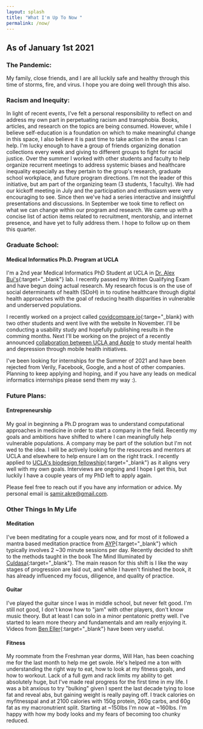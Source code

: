 ```yaml
---
layout: splash
title: "What I'm Up To Now "
permalink: /now/
---
```

## As of January 1st 2021
### The Pandemic:
My family, close friends, and I are all luckily safe and healthy through this time of storms, fire, and virus. I hope you are doing well through this also. 

### Racism and Inequity:
In light of recent events, I’ve felt a personal responsibility to reflect on and address my own part in perpetuating racism and transphobia. Books, articles, and research on the topics are being consumed. However, while I believe self-education is a foundation on which to make meaningful change in this space, I also believe it is past time to take action in the areas I can help. I'm lucky enough to have a group of friends organizing donation collections every week and giving to different groups to fight for racial justice. Over the summer I worked with other students and faculty to help organize recurrent meetings to address systemic biases and healthcare inequality especially as they pertain to the group's research, graduate school workplace, and future program directions. I’m not the leader of this initiative, but am part of the organizing team (3 students, 1 faculty). We had our kickoff meeting in July and the participation and enthusiasm were very encouraging to see. Since then we've had a series interactive and insightful presentations and discussions. In September we took time to reflect on what we can change within our program and research. We came up with a concise list of action items related to recruitment, mentorship, and internet presence, and have yet to fully address them. I hope to follow up on them this quarter.

### Graduate School:
#### Medical Informatics Ph.D. Program at UCLA
I'm a 2nd year Medical Informatics PhD Student at UCLA in [Dr. Alex Bui's](https://www.mii.ucla.edu/people/buia/){:target="_blank"} lab. I recently passed my Written Qualifying Exam and have begun doing actual research. My research focus is on the use of social determinants of health (SDoH) in to routine healthcare through digital health approaches with the goal of reducing health disparities in vulnerable and underserved populations.

I recently worked on a project called [covidcompare.io](https://www.covidcompare.io){:targe="_blank} with two other students and went live with the website In November. I'll be conducting a usability study and hopefully publishing results in the comming months. Next I'll be working on the project of a recently announced [collaboration between UCLA and Apple](https://www.engadget.com/apple-ucla-depression-study-225118236.html) to study mental health and depression through mobile health initiatives.

I've been looking for internships for the Summer of 2021 and have been rejected from Verily, Facebook, Google, and a host of other companies. Planning to keep applying and hoping, and if you have any leads on medical informatics internships please send them my way :).

### Future Plans:  
#### Entrepreneurship
My goal in beginning a Ph.D program was to understand computational approaches in medicine in order to start a company in the field. Recently my goals and ambitions have shifted to where I can meaningfully help vulnerable populations. A company may be part of the solution but I'm not wed to the idea. I will be actively looking for the resources and mentors at UCLA and elsewhere to help ensure I am on the right track. I recently applied to [UCLA's biodesign fellowship](https://biodesign.ucla.edu/){:target="_blank"} as it aligns very well with my own goals. Interviews are ongoing and I hope I get this, but luckily I have a couple years of my PhD left to apply again.

Please feel free to reach out if you have any information or advice. My personal email is samir.akre@gmail.com.

### Other Things In My Life
#### Meditation
I've been meditating for a couple years now, and for most of it followed a mantra based meditation practice from [AYP](https://www.aypsite.org/index.html){:target="_blank"} which typically involves 2 ~30 minute sessions per day. Recently decided to shift to the methods taught in the book The Mind Illuminated by [Culdasa](http://culadasa.com/about/){:target="_blank"}. The main reason for this shift is I like the way stages of progression are laid out, and while I haven't finished the book, it has already influenced my focus, diligence, and quality of practice.

#### Guitar
I've played the guitar since I was in middle school, but never felt good. I'm still not good, I don't know how to "jam" with other players, don't know music theory. But at least I can solo in a minor pentatonic pretty well. I've started to learn more theory and fundamentals and am really enjoying it. Videos from [Ben Eller](https://www.youtube.com/user/BenEllerGuitars){:target="_blank"} have been very useful. 

#### Fitness
My roommate from the Freshman year dorms, Will Han, has been coaching me for the last month to help me get swole.
He's helped me a ton with understanding the right way to eat, how to look at my fitness goals, and how to workout. Lack of a full gym and rack limits my ability to get absolutely huge, but I've made real progress for the first time in my life. I was a bit anxious to try "bulking" given I spent the last decade tying to lose fat and reveal abs, but gaining weight is really paying off. I track calories on myfitnesspal and at 2100 calories with 150g protein, 260g carbs, and 60g fat as my macronutrient split. Starting at ~150lbs I'm now at ~160lbs. I'm happy with how my body looks and my fears of becoming too chunky reduced.
